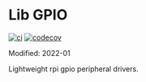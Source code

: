 # Lib GPIO

[![ci](https://github.com/ztnel/gpio/actions/workflows/ci.yml/badge.svg)](https://github.com/ztnel/gpio/actions/workflows/ci.yml) [![codecov](https://codecov.io/gh/ztnel/gpio/branch/master/graph/badge.svg?token=A5AXOKI5ZX)](https://codecov.io/gh/ztnel/gpio)

Modified: 2022-01

Lightweight rpi gpio peripheral drivers.

